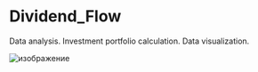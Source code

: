 # Dividend_Flow
Data analysis. Investment portfolio calculation. Data visualization. 

![изображение](https://user-images.githubusercontent.com/81765186/145641963-9a1e665b-f05f-41f5-8db2-d5443af7f32d.png)
